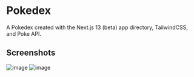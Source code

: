 # Pokedex
A Pokedex created with the Next.js 13 (beta) app directory, TailwindCSS, and Poke API. 

## Screenshots
![image](https://user-images.githubusercontent.com/95392008/208276834-45a36deb-e71f-4f5a-a98f-5c0c7bb5fbd3.png)
![image](https://user-images.githubusercontent.com/95392008/208277099-df80b69a-37f2-4fd1-b4ee-66a726069afb.png)
